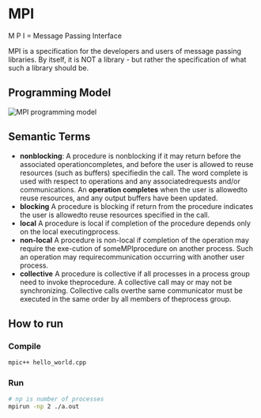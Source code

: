 # MPI


M P I = Message Passing Interface

MPI is a specification for the developers and users of message passing libraries. By itself, it is NOT a library - but rather the specification of what such a library should be.

## Programming Model

![MPI programming model](https://raw.githubusercontent.com/PSKP-95/high-performance-computing/master/MPI/destributed_mem.gif)

## Semantic Terms

- **nonblocking**: A procedure is nonblocking if it may return before the associated operationcompletes, and before the user is allowed to reuse resources (such as buffers) specifiedin the call.  The word complete is used with respect to operations and any associatedrequests and/or communications.  An **operation completes** when the user is allowedto reuse resources, and any output buffers have been updated.
- **blocking** A procedure is blocking if return from the procedure indicates the user is allowedto reuse resources specified in the call.
- **local** A procedure is local if completion of the procedure depends only on the local executingprocess.
- **non-local** A  procedure  is  non-local  if  completion  of  the  operation  may  require  the  exe-cution  of  someMPIprocedure  on  another  process.   Such  an  operation  may  requirecommunication occurring with another user process.
- **collective** A procedure is collective if all processes in a process group need to invoke theprocedure.  A collective call may or may not be synchronizing.  Collective calls overthe same communicator must be executed in the same order by all members of theprocess group.

## How to run

### Compile

```bash
mpic++ hello_world.cpp
```

### Run

```bash
# np is number of processes
mpirun -np 2 ./a.out
```